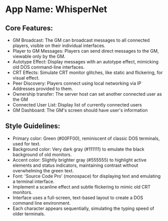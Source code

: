 # **App Name**: WhisperNet

## Core Features:

- GM Broadcast: The GM can broadcast messages to all connected players, visible on their individual interfaces.
- Player to GM Messages: Players can send direct messages to the GM, viewable only by the GM.
- Autotype Effect: Display messages with an autotype effect, mimicking old DOS command-line interfaces.
- CRT Effects: Simulate CRT monitor glitches, like static and flickering, for visual effect.
- Peer Discovery: Players connect using local networking via IP Addresses provided to them.
- Ownership transfer: The server host can set another connected user as the GM
- Connected User List: Display list of currently connected users
- GM Dashboard: The GM's screen should have user's information

## Style Guidelines:

- Primary color: Green (#00FF00), reminiscent of classic DOS terminals, used for text.
- Background color: Very dark gray (#111111) to emulate the black background of old monitors.
- Accent color: Slightly brighter gray (#555555) to highlight active elements and status indicators, maintaining contrast without overwhelming the green text.
- Font: 'Source Code Pro' (monospace) for displaying text and emulating a terminal interface.
- Implement a scanline effect and subtle flickering to mimic old CRT monitors.
- Interface uses a full-screen, text-based layout to create a DOS command line environment.
- Each character appears sequentially, simulating the typing speed of older terminals.